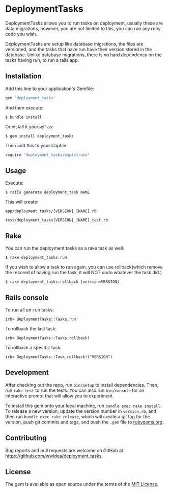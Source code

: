 # DeploymentTasks

DeploymentTasks allows you to run tasks on deployment, usually these are data migrations, however, you are not limited to this, you can run any ruby code you wish.  

DeploymentTasks are setup like database migrations, the files are versioned, and the tasks that have run have their version stored in the database.  Unlike database
migrations, there is no hard dependency on the tasks having run, to run a rails app.

## Installation

Add this line to your application's Gemfile:

```ruby
gem 'deployment_tasks'
```

And then execute:

    $ bundle install

Or install it yourself as:

    $ gem install deployment_tasks

Then add this to your Capfile
```ruby
require 'deployment_tasks/capistrano'
```

## Usage

Execute:

    $ rails generate deployment_task NAME
    
This will create:

  `app/deployment_tasks/[VERSION]_[NAME].rb`

  `test/deployment_tasks[VERSION]_[NAME]_test.rb`


## Rake
You can run the deployment tasks as a rake task as well.

    $ rake deployment_tasks:run

If you wish to allow a task to run again, you can use rollback(which remove the recored of having run the task, it will NOT undo whatever the task did.)

    $ rake deployment_tasks:rollback [version=VERSION]

## Rails console
To run all un-run tasks:

    irb> DeploymentTasks::Tasks.run!

To rollback the last task:

    irb> DeploymentTasks::Tasks.rollback!

To rollback a specific task:

    irb> DeploymentTasks::Task.rollback!("VERSION")


## Development

After checking out the repo, run `bin/setup` to install dependencies. Then, run `rake test` to run the tests. You can also run `bin/console` for an interactive prompt that will allow you to experiment.

To install this gem onto your local machine, run `bundle exec rake install`. To release a new version, update the version number in `version.rb`, and then run `bundle exec rake release`, which will create a git tag for the version, push git commits and tags, and push the `.gem` file to [rubygems.org](https://rubygems.org).

## Contributing

Bug reports and pull requests are welcome on GitHub at https://github.com/wwidea/deployment_tasks.


## License

The gem is available as open source under the terms of the [MIT License](http://opensource.org/licenses/MIT).
